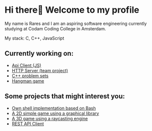 # Hi there👋 Welcome to my profile

My name is Rares and I am an aspiring software engineering currently studying at Codam Coding College in Amsterdam.<br>

My stack: C, C++, JavaScript

## Currently working on:
- [Api Client (JS)](https://github.com/Zveaga/API_client_JS)
- [HTTP Server (team project)](https://github.com/elmoiswack/webserv)
- [C++ problem sets](https://github.com/Zveaga/CPP-Modules)
- [Hangman game](https://github.com/Zveaga/Hangman-Game/tree/main)

## Some projects that might interest you:
- [Own shell implementation based on Bash](https://github.com/DscrtDv/Minishell_42)
- [A 2D simple game using a graphical library](https://github.com/Zveaga/so_long)
- [A 3D game using a raycasting engine](https://github.com/Zveaga/Cub_3d)
- [REST API Client](https://github.com/Zveaga/web_scrapper)

<!--
**Zveaga/Zveaga** is a ✨ _special_ ✨ repository because its `README.md` (this file) appears on your GitHub profile.

Here are some ideas to get you started:

- 🔭 I’m currently working on ...
- 🌱 I’m currently learning ...
- 👯 I’m looking to collaborate on ...
- 🤔 I’m looking for help with ...
- 💬 Ask me about ...
- 📫 How to reach me: ...
- 😄 Pronouns: ...
- ⚡ Fun fact: ...
-->
